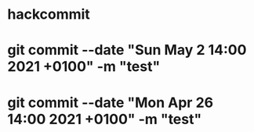 # hackcommit

# git commit --date "Sun May 2 14:00 2021 +0100" -m "test"

# git commit --date "Mon Apr 26 14:00 2021 +0100" -m "test"
